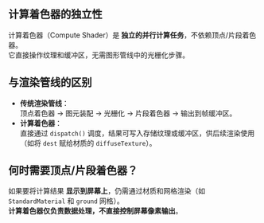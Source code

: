 ## 计算着色器的独立性
计算着色器（Compute Shader）是 **独立的并行计算任务**，不依赖顶点/片段着色器。  
它直接操作纹理和缓冲区，无需图形管线中的光栅化步骤。  

## 与渲染管线的区别
- **传统渲染管线**：  
  顶点着色器 → 图元装配 → 光栅化 → 片段着色器 → 输出到帧缓冲区。  
- **计算着色器**：  
  直接通过 `dispatch()` 调度，结果可写入存储纹理或缓冲区，供后续渲染使用（如将 `dest` 赋给材质的 `diffuseTexture`）。  

## 何时需要顶点/片段着色器？
如果要将计算结果 **显示到屏幕上**，仍需通过材质和网格渲染（如 `StandardMaterial` 和 `ground` 网格）。  
**计算着色器仅负责数据处理，不直接控制屏幕像素输出**。